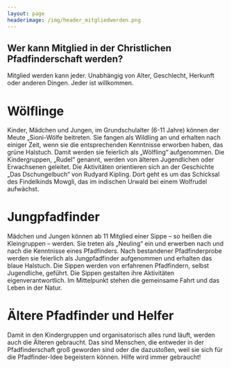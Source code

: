```yaml
---
layout: page
headerimage: /img/header_mitgliedwerden.png
---
```



## Wer kann Mitglied in der Christlichen Pfadfinderschaft werden?

Mitglied werden kann jeder. Unabhängig von Alter, Geschlecht, Herkunft oder anderen Dingen. Jeder ist willkommen.


# W&ouml;lflinge

Kinder, M&auml;dchen und Jungen, im Grundschulalter (6-11 Jahre) k&ouml;nnen der Meute „Sioni-W&ouml;lfe beitreten. 
Sie fangen als Wildling an und erhalten nach einiger Zeit, wenn sie die entsprechenden Kenntnisse erworben haben, 
das grüne Halstuch. Damit werden sie feierlich als „W&ouml;lfling“ aufgenommen. Die Kindergruppen, „Rudel“ ge­nannt, 
werden von &auml;lteren Jugendlichen oder Erwachsenen geleitet. Die Aktivit&auml;ten orientieren sich an der Geschichte 
„Das Dschungelbuch“ von Rudyard Kipling. Dort geht es um das Schicksal des Findelkinds Mowgli, das im indischen 
Urwald bei einem Wolfrudel aufw&auml;chst.


# Jungpfadfinder

Mädchen und Jungen können ab 11 Mitglied einer Sippe – so heißen die Kleingrup­pen – werden. Sie treten als „Neuling“ 
ein und erwerben nach und nach die Kennt­nisse eines Pfadfinders. Nach bestandener Pfadfinderprobe werden sie feierlich 
als Jungpfadfinder aufgenommen und erhalten das blaue Halstuch. Die Sippen werden von erfahrenen Pfadfindern, selbst 
Jugendliche, geführt. Die Sippen gestalten ihre Aktivitäten eigenverantwortlich. Im Mittelpunkt stehen die gemeinsame 
Fahrt und das Leben in der Natur.


# Ältere Pfadfinder und Helfer

Damit in den Kindergruppen und organisatorisch alles rund läuft, werden auch die Älteren gebraucht. Das sind Menschen, 
die entweder in der Pfadfinderschaft groß geworden sind oder die dazustoßen, weil sie sich für die Pfadfinder-Idee 
begeistern können. Hilfe wird immer gebraucht!



